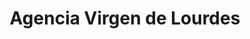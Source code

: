 ---
title: "Agencia Virgen de Lourdes"
url: /colonia-mascias/agencia-virgen-de-lourdes/
shop: lotería
---